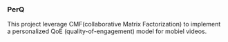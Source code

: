 ### PerQ
This project leverage CMF(collaborative Matrix Factorization) to implement a personalized QoE (quality-of-engagement) model for mobiel videos.

